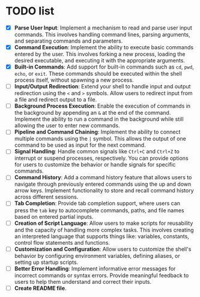 # TODO list

- [x] **Parse User Input**: Implement a mechanism to read and parse user input
commands. This involves handling command lines, parsing arguments, and separating
commands and parameters.
- [x] **Command Execution**: Implement the ability to execute basic commands
entered by the user. This involves forking a new process, loading the desired
executable, and executing it with the appropriate arguments.
- [x] **Built-in Commands**: Add support for built-in commands such as `cd`,
`pwd`, `echo`, or `exit`. These commands should be executed within the shell
process itself, without spawning a new process.
- [ ] **Input/Output Redirection**: Extend your shell to handle input and output
redirection using the `<` and `>` symbols. Allow users to redirect input from a
file and redirect output to a file.
- [ ] **Background Process Execution**: Enable the execution of commands in the
background by appending an `&` at the end of the command. Implement the ability
to run a command in the background while still allowing the user to enter new
commands.
- [ ] **Pipeline and Command Chaining**: Implement the ability to connect multiple
commands using the `|` symbol. This allows the output of one command to be used
as input for the next command.
- [ ] **Signal Handling**: Handle common signals like `Ctrl+C` and `Ctrl+Z` to
interrupt or suspend processes, respectively. You can provide options for users
to customize the behavior or handle signals for specific commands.
- [ ] **Command History**: Add a command history feature that allows users to
navigate through previously entered commands using the up and down arrow keys.
Implement functionality to store and recall command history across different
sessions.
- [ ] **Tab Completion**: Provide tab completion support, where users can press
the `tab` key to autocomplete commands, paths, and file names based on entered
partial inputs.
- [ ] **Creation of Script Language**: Allow users to make scripts for
reusability and the capacity of handling more complex tasks. This involves
creating an interpreted language that supports things like: variables, constants,
control flow statements and functions.
- [ ] **Customization and Configuration**: Allow users to customize the shell's
behavior by configuring environment variables, defining aliases, or setting up
startup scripts.
- [ ] **Better Error Handling**: Implement informative error messages for
incorrect commands or syntax errors. Provide meaningful feedback to users to
help them understand and correct their inputs.
- [ ] **Create README file**.
